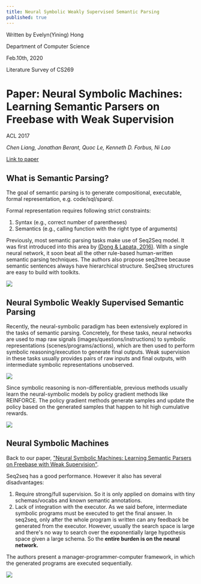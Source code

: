 ```yaml
---
title: Neural Symbolic Weakly Supervised Semantic Parsing
published: true
---
```


Written by Evelyn(Yining) Hong

Department of Computer Science

Feb.10th, 2020

Literature Survey of CS269

# [](#header-1)Paper: Neural Symbolic Machines: Learning Semantic Parsers on Freebase with Weak Supervision
ACL 2017

_Chen Liang, Jonathan Berant, Quoc Le, Kenneth D. Forbus, Ni Lao_

[Link to paper](https://arxiv.org/pdf/1611.00020.pdf)



## [](#header-2)What is Semantic Parsing?

The goal of semantic parsing is to generate compositional, executable, formal representation, e.g. code/sql/sparql.

Formal representation requires following strict constraints:

1. Syntax (e.g., correct number of parentheses)
2. Semantics (e.g., calling function with the right type of arguments)

Previously, most semantic parsing tasks make use of Seq2Seq model. It was first introduced into this area by [(Dong & Lapata, 2016)](https://arxiv.org/pdf/1805.04793.pdf). With a single neural network, it soon beat all the other rule-based human-written semantic parsing techniques. The authors also propose seq2tree because semantic sentences always have hierarchical structure. Seq2seq structures are easy to build with toolkits.

![](https://evelinehong.github.io/assets/images/seq2seq.png)


## [](#header-3)Neural Symbolic Weakly Supervised Semantic Parsing 
Recently, the neural-symbolic paradigm has been extensively explored in the tasks of semantic parsing. Concretely, for these tasks, neural networks are used to map raw signals (images/questions/instructions) to symbolic representations (scenes/programs/actions), which are then used to perform symbolic reasoning/execution to generate final outputs. Weak supervision in these tasks usually provides pairs of raw inputs and final outputs, with intermediate symbolic representations unobserved.

![](https://evelinehong.github.io/assets/images/supervision.png)

Since symbolic reasoning is non-differentiable, previous methods usually learn the neural-symbolic models by policy gradient methods like REINFORCE. The policy gradient methods generate samples and update the policy based on the generated samples that happen to hit high cumulative rewards. 

![](https://evelinehong.github.io/assets/images/reinforce.png)

## [](#header-4)Neural Symbolic Machines
Back to our paper, ["Neural Symbolic Machines: Learning Semantic Parsers on Freebase with Weak Supervision"](https://arxiv.org/pdf/1611.00020.pdf).

Seq2seq has a good performance. However it also has several disadvantages:
1. Require strong/full supervision. So it is only applied on domains with tiny schemas/vocabs and known semantic annotations.
2. Lack of integration with the executor. As we said before, intermediate symbolic programs must be executed to get the final answer. In seq2seq, only after the whole program is written can any feedback be generated from the executor. However, usually the search space is large and there's no way to search over the exponentially large hypothesis space given a large schema. So the **entire burden is on the neural network.**

The authors present a manager-programmer-computer framework, in which the generated programs are executed sequentially.

![](https://evelinehong.github.io/assets/images/mpc.png)




